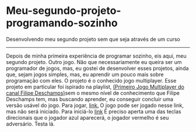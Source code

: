 # Meu-segundo-projeto-programando-sozinho
 Desenvolvendo meu segundo projeto sem que seja através de um curso
***
Depois de minha primeira experiência de programar sozinho, eis aqui, meu segundo projeto. Outro jogo. Não que necessariamente eu queira ser um programador de jogos, mas, eu gostei de desenvolver esses projetos, ainda que, sejam jogos simples, mas, eu aprendir um pouco mais sobre programação com eles. O projeto é o conhecido jogo multiplayer. Esse projeto em particular foi ispirado na playlist, [(Primeiro Jogo Multiplayer do canal Filipe Deschamps)](https://www.youtube.com/watch?v=0sTfIZvjYJk&list=PLMdYygf53DP5SVQQrkKCVWDS0TwYLVitL)sem o mesmo nível de conhecimento que Filipe Deschamps tem, mas buscando aprender, eu conseguir concluir uma versão usável do jogo. Para jogar, [link.](https://floating-badlands-92719.herokuapp.com/) O jogo pode ser jogado nesse link, mas não será iniciado. Para iniciá-lo [link](https://floating-badlands-92719.herokuapp.com/adminedi0212lima) É preciso aperta uma das teclas direcionais que o jogador azul aparecerá, o jogador vermelho é seu adversário. Testa lá.
